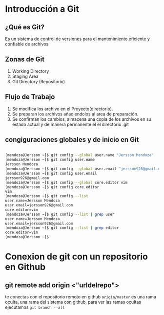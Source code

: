 # Introducción a Git

## ¿Qué es Git?
Es un sistema de control de versiones para el mantenimiento eficiente y confiable de archivos

## Zonas de Git

1. Working Directory
2. Staging Area
3. Git Directory (Repositorio)

## Flujo de Trabajo

1. Se modifica los archivo en el Proyecto(directorio).
2. Se preparan los archivos añadiendolos al area de preparación.
3. Se confirman los cambios, almacena una copia de los archivos en su estado actual y de manera permanente el el directorio .git

## congiguraciones globales y de inicio en Git

```bash

[mendoza@Jersson ~]$ git config --global user.name "Jersson Mendoza"
[mendoza@Jersson ~]$ git config user.name
Jersson Mendoza
[mendoza@Jersson ~]$ git config --global user.email "jersson926@gmail.com"
[mendoza@Jersson ~]$ git config user.email
jersson926@gmail.com
[mendoza@Jersson ~]$ git config --global core.editor vim
[mendoza@Jersson ~]$ git config core.editor
vim
[mendoza@Jersson ~]$ git config --list
user.name=Jersson Mendoza
user.email=jersson926@gmail.com
core.editor=vim
[mendoza@Jersson ~]$ git config --list | grep user
user.name=Jersson Mendoza
user.email=jersson926@gmail.com
[mendoza@Jersson ~]$ git config --list | grep editor
core.editor=vim
[mendoza@Jersson ~]$ 
```

# Conexion de git con un repositorio en Github

## git remote add origin <"urldelrepo">
te conectas con el repositorio remoto en github
`origin/master` es una rama oculta, una rama del sistema con github, para ver las ramas ocultas ejecutamos `git branch --all`

